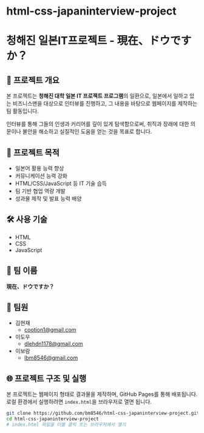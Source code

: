 # html-css-japaninterview-project

# 청해진 일본IT프로젝트 - 現在、ドウですか？

## 📌 프로젝트 개요

본 프로젝트는 **청해진 대학 일본 IT 프로젝트 프로그램**의 일환으로, 일본에서 일하고 있는 비즈니스맨을 대상으로 인터뷰를 진행하고, 그 내용을 바탕으로 웹페이지를 제작하는 팀 활동입니다.

인터뷰를 통해 그들의 인생과 커리어를 깊이 있게 탐색함으로써, 취직과 장래에 대한 의문이나 불안을 해소하고 실질적인 도움을 얻는 것을 목표로 합니다.

## 🎯 프로젝트 목적

- 일본어 활용 능력 향상
- 커뮤니케이션 능력 강화
- HTML/CSS/JavaScript 등 IT 기술 습득
- 팀 기반 협업 역량 개발
- 성과물 제작 및 발표 능력 배양

## 🛠️ 사용 기술

- HTML
- CSS
- JavaScript

## 🧩 팀 이름

**現在、ドウですか？**

## 👥 팀원

- 김현재
  - cootion1@gmail.com
- 이도우
  - dlehdn1178@gmail.com
- 이보람
  - lbm8546@gmail.com

## 🌐 프로젝트 구조 및 실행

본 프로젝트는 웹페이지 형태로 결과물을 제작하며, GitHub Pages를 통해 배포됩니다.  
로컬 환경에서 실행하려면 `index.html`을 브라우저로 열면 됩니다.

```bash
git clone https://github.com/bm8546/html-css-japaninterview-project.git
cd html-css-japaninterview-project
# index.html 파일을 더블 클릭 또는 브라우저에서 열기
```
